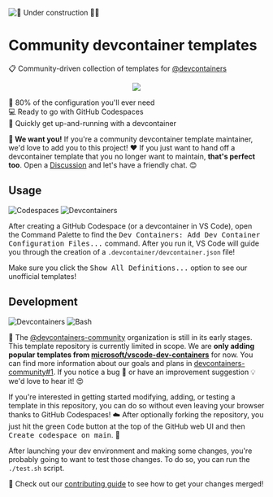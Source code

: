 ![🚧 Under construction 👷‍♂️](https://i.imgur.com/LEP2R3N.png)

# Community devcontainer templates

📋 Community-driven collection of templates for [@devcontainers]

<div align="center">

![](https://i.imgur.com/Us84cLP.png)

</div>

🔧 80% of the configuration you'll ever need \
💻 Ready to go with GitHub Codespaces \
🚀 Quickly get up-and-running with a devcontainer

**🤝 We want you!** If you're a community devcontainer template maintainer, we'd
love to add you to this project! ❤️ If you just want to hand off a devcontainer
template that you no longer want to maintain, **that's perfect too**. Open a
[Discussion] and let's have a friendly chat. 😊

## Usage

![Codespaces](https://img.shields.io/static/v1?style=for-the-badge&message=Codespaces&color=181717&logo=GitHub&logoColor=FFFFFF&label=)
![Devcontainers](https://img.shields.io/static/v1?style=for-the-badge&message=Devcontainers&color=2496ED&logo=Docker&logoColor=FFFFFF&label=)

After creating a GitHub Codespace (or a devcontainer in VS Code), open the
Command Palette to find the <kbd>Dev Containers: Add Dev Container Configuration
Files...</kbd> command. After you run it, VS Code will guide you through the
creation of a `.devcontainer/devcontainer.json` file!

Make sure you click the <kbd>Show All Definitions...</kbd> option to see our
unofficial templates!

## Development

![Devcontainers](https://img.shields.io/static/v1?style=for-the-badge&message=Devcontainers&color=2496ED&logo=Docker&logoColor=FFFFFF&label=)
![Bash](https://img.shields.io/static/v1?style=for-the-badge&message=Bash&color=4EAA25&logo=GNU+Bash&logoColor=FFFFFF&label=)

🐣 The [@devcontainers-community] organization is still in its early stages.
This template repository is currently limited in scope. We are **only adding
popular templates from [microsoft/vscode-dev-containers]** for now. You can find
more information about our goals and plans in [devcontainers-community#1]. If
you notice a bug 🐛 or have an improvement suggestion 💡 we'd love to hear it!
😍

If you're interested in getting started modifying, adding, or testing a template
in this repository, you can do so without even leaving your browser thanks to
GitHub Codespaces! ☁️ After optionally forking the repository, you just hit the
green <kbd>Code</kbd> button at the top of the GitHub web UI and then
<kbd>Create codespace on main</kbd>. 🚀

After launching your dev environment and making some changes, you're probably
going to want to test those changes. To do so, you can run the `./test.sh`
script.

🤝 Check out our [contributing guide] to see how to get your changes merged!

<!-- prettier-ignore-start -->
[@devcontainers]: https://github.com/devcontainers
[@devcontainers-community]: https://github.com/devcontainers-community
[microsoft/vscode-dev-containers]: https://github.com/microsoft/vscode-dev-containers#readme
[devcontainers-community#1]: https://github.com/orgs/devcontainers-community/discussions/1
[discussion]: https://github.com/devcontainers-community/templates/discussions
[contributing guide]: https://github.com/devcontainers-community/templates/blob/main/CONTRIBUTING.md
<!-- prettier-ignore-end -->
